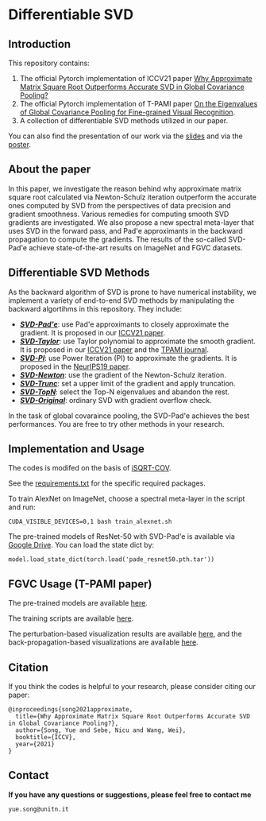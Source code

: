 # Differentiable SVD


## Introduction

This repository contains:
1. The official Pytorch implementation of ICCV21 paper [Why Approximate Matrix Square Root Outperforms Accurate SVD in Global Covariance Pooling?](https://arxiv.org/abs/2105.02498)
2. The official Pytorch implementation of T-PAMI paper [On the Eigenvalues of Global Covariance Pooling for Fine-grained Visual Recognition]().
4. A collection of differentiable SVD methods utilized in our paper.

You can also find the presentation of our work via the [slides](https://docs.google.com/presentation/d/1qICV8bdQqogHsLIH0YJDsOOy9pG3OvLGdK9uCMXbHXQ/edit?usp=sharing) and via the [poster](https://github.com/KingJamesSong/DifferentiableSVD/blob/main/ICCV21_SVD_poster.pdf).

## About the paper

In this paper, we investigate the reason behind why approximate matrix square root calculated via Newton-Schulz iteration outperform the accurate ones computed by SVD from the perspectives of data precision and gradient smoothness. Various remedies for
computing smooth SVD gradients are investigated. We also propose a new spectral meta-layer that uses SVD in the forward pass, and Pad\'e approximants in the backward propagation to compute the gradients. The results of the so-called SVD-Pad\'e achieve state-of-the-art results on ImageNet and FGVC datasets.

## Differentiable SVD Methods
As the backward algorithm of SVD is prone to have numerical instability, we implement a variety of end-to-end SVD methods by manipulating the backward algortihms in this repository. They include:
- [***SVD-Pad\'e***](https://github.com/KingJamesSong/DifferentiableSVD/blob/main/src/representation/SVD_Pade.py): use Pad\'e approximants to closely approximate the gradient. It is proposed in our [ICCV21 paper](https://arxiv.org/abs/2105.02498). 
- [***SVD-Taylor***](https://github.com/KingJamesSong/DifferentiableSVD/blob/main/src/representation/SVD_Taylor.py): use Taylor polynomial to approximate the smooth gradient. It is proposed in our [ICCV21 paper](https://arxiv.org/abs/2105.02498) and the [TPAMI journal](https://arxiv.org/abs/2104.03821).
- [***SVD-PI***](https://github.com/KingJamesSong/DifferentiableSVD/blob/main/src/representation/SVD_PI.py): use Power Iteration (PI) to approximate the gradients. It is proposed in the [NeurIPS19 paper](https://arxiv.org/abs/1906.09023).
- [***SVD-Newton***](https://github.com/KingJamesSong/DifferentiableSVD/blob/main/src/representation/SVD_Newton.py): use the gradient of the Newton-Schulz iteration.
- [***SVD-Trunc***](https://github.com/KingJamesSong/DifferentiableSVD/blob/main/src/representation/SVD_Trunc.py): set a upper limit of the gradient and apply truncation.
- [***SVD-TopN***](https://github.com/KingJamesSong/DifferentiableSVD/blob/main/src/representation/SVD_TopN.py): select the Top-N eigenvalues and abandon the rest.
- [***SVD-Original***](https://github.com/KingJamesSong/DifferentiableSVD/blob/main/src/representation/SVD_Original.py): ordinary SVD with gradient overflow check.

In the task of global covaraince pooling, the SVD-Pad\'e achieves the best performances. You are free to try other methods in your research. 

## Implementation and Usage
The codes is modifed on the basis of [iSQRT-COV](https://github.com/jiangtaoxie/fast-MPN-COV).

See the [requirements.txt](https://github.com/KingJamesSong/DifferentiableSVD/blob/main/requirements.txt) for the specific required packages. 

To train AlexNet on ImageNet, choose a spectral meta-layer in the script and run:

`CUDA_VISIBLE_DEVICES=0,1 bash train_alexnet.sh`

The pre-trained models of ResNet-50 with SVD-Pad\'e is available via [Google Drive](https://drive.google.com/file/d/1ecVE3EklMgg0uwGTezvkvxDY6UxgEa95/view?usp=sharing). You can load the state dict by:

`model.load_state_dict(torch.load('pade_resnet50.pth.tar'))`


## FGVC Usage (T-PAMI paper)

The pre-trained models are available [here]().

The training scripts are available [here]().

The perturbation-based visualization results are available [here](), and the back-propagation-based visualizations are available [here]().

## Citation 
If you think the codes is helpful to your research, please consider citing our paper:

```
@inproceedings{song2021approximate,
  title={Why Approximate Matrix Square Root Outperforms Accurate SVD in Global Covariance Pooling?},
  author={Song, Yue and Sebe, Nicu and Wang, Wei},
  booktitle={ICCV},
  year={2021}
}
```

## Contact

**If you have any questions or suggestions, please feel free to contact me**

`yue.song@unitn.it`
